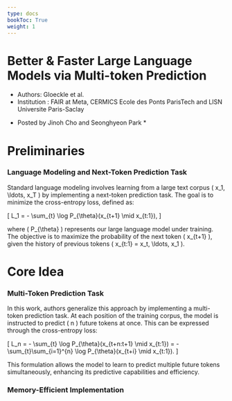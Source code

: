 ```yaml
---
type: docs
bookToc: True
weight: 1
---
```


# Better & Faster Large Language Models via Multi-token Prediction
- Authors: Gloeckle et al. 
- Institution : FAIR at Meta, CERMICS Ecole des Ponts ParisTech and LISN Universite Paris-Saclay
* Posted by Jinoh Cho and Seonghyeon Park *
  
# Preliminaries

### Language Modeling and Next-Token Prediction Task

Standard language modeling involves learning from a large text corpus \( x_1, \ldots, x_T \) by implementing a next-token prediction task. The goal is to minimize the cross-entropy loss, defined as:

\[ 
L_1 = - \sum_{t} \log P_{\theta}(x_{t+1} \mid x_{t:1}), 
\]

where \( P_{\theta} \) represents our large language model under training. The objective is to maximize the probability of the next token \( x_{t+1} \), given the history of previous tokens \( x_{t:1} = x_t, \ldots, x_1 \).

# Core Idea

### Multi-Token Prediction Task 

In this work, authors generalize this approach by implementing a multi-token prediction task. At each position of the training corpus, the model is instructed to predict \( n \) future tokens at once. This can be expressed through the cross-entropy loss:

\[ 
L_n = - \sum_{t} \log P_{\theta}(x_{t+n:t+1} \mid x_{t:1}) = - \sum_{t}\sum_{i=1}^{n} \log P_{\theta}(x_{t+i} \mid x_{t:1}). 
\]

This formulation allows the model to learn to predict multiple future tokens simultaneously, enhancing its predictive capabilities and efficiency.

### Memory-Efficient Implementation

